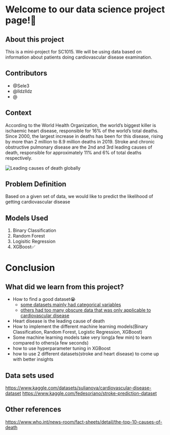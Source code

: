 # Welcome to our data science project page!:wave:


## About this project
This is a mini-project for SC1015. We will be using data based on information about patients doing cardiovascular disease examination.


## Contributors

- @Sele3 
- @lldzlldz 
- @

## Context
According to the World Health Organization, the world’s biggest killer is ischaemic heart disease, responsible for 16% of the world’s total deaths. Since 2000, the largest increase in deaths has been for this disease, rising by more than 2 million to 8.9 million deaths in 2019. Stroke and chronic obstructive pulmonary disease are the 2nd and 3rd leading causes of death, responsible for approximately 11% and 6% of total deaths respectively.

![Leading causes of death globally](https://lh3.googleusercontent.com/tsJMRht1HYVqW7F7dweI8Yb97ZdMoGrRuNzkIKbZOZ2DOf80e7em-V3XkGgO0ufCLZVCTB04p0PJBq0c3JKc-N5WeOnPAgOL3_-tBrE54XQeoynI_U9svy1LLrIRZ6-_1dRUMOM)

## Problem Definition
Based on a given set of data, we would like to predict the likelihood of getting cardiovascular disease

## Models Used
1. Binary Classification
2. Random Forest
3. Logisitic Regression 
4. XGBoost:white_check_mark:

# Conclusion

## What did we learn from this project?
- How to find a good dataset:sob:
    * [some datasets mainly had categorical variables](https://www.kaggle.com/datasets/shivamb/netflix-shows)
    * [others had too many obscure data that was only applicable to cardiovascular disease](https://www.kaggle.com/datasets/johnsmith88/heart-disease-dataset)
- Heart disease is the leading cause of death 
- How to implement the different machine learning models(Binary Classification, Random Forest, Logistic Regression, XGBoost)
- Some machine learning models take very long(a few min) to learn compared to others(a few seconds)
- how to use hyperparameter tuning in XGBoost
- how to use 2 different datasets(stroke and heart disease) to come up with better insights


## Data sets used
https://www.kaggle.com/datasets/sulianova/cardiovascular-disease-dataset
https://www.kaggle.com/fedesoriano/stroke-prediction-dataset 

## Other references
https://www.who.int/news-room/fact-sheets/detail/the-top-10-causes-of-death
